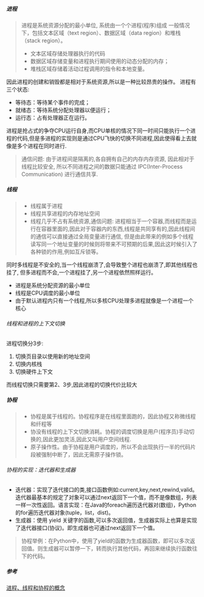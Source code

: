 ##### 进程
> 进程是系统资源分配的最小单位, 系统由一个个进程(程序)组成
  一般情况下，包括文本区域（text region）、数据区域（data region）和堆栈（stack region）。
>  - 文本区域存储处理器执行的代码
>  - 数据区域存储变量和进程执行期间使用的动态分配的内存；
>  - 堆栈区域存储着活动过程调用的指令和本地变量。
  
因此进程的创建和销毁都是相对于系统资源,所以是一种比较昂贵的操作。
进程有三个状态:

- 等待态：等待某个事件的完成；
- 就绪态：等待系统分配处理器以便运行；
- 运行态：占有处理器正在运行。

进程是抢占式的争夺CPU运行自身,而CPU单核的情况下同一时间只能执行一个进程的代码,但是多进程的实现则是通过CPU飞快的切换不同进程,因此使得看上去就像是多个进程在同时进行.

> 通信问题: 由于进程间是隔离的,各自拥有自己的内存内存资源, 因此相对于线程比较安全, 所以不同进程之间的数据只能通过 IPC(Inter-Process Communication) 进行通信共享.

##### 线程
> - 线程属于进程
> - 线程共享进程的内存地址空间
> - 线程几乎不占有系统资源,通信问题: 进程相当于一个容器,而线程而是运行在容器里面的,因此对于容器内的东西,线程是共同享有的,因此线程间的通信可以直接通过全局变量进行通信,
但是由此带来的例如多个线程读写同一个地址变量的时候则将带来不可预期的后果,因此这时候引入了各种锁的作用,例如互斥锁等。

同时多线程是不安全的,当一个线程崩溃了,会导致整个进程也崩溃了,即其他线程也挂了,
但多进程而不会,一个进程挂了,另一个进程依然照样运行。

- 进程是系统分配资源的最小单位
- 线程是CPU调度的最小单位
- 由于默认进程内只有一个线程,所以多核CPU处理多进程就像是一个进程一个核心

###### 线程和进程的上下文切换
进程切换分3步:

1. 切换页目录以使用新的地址空间
2. 切换内核栈
3. 切换硬件上下文

而线程切换只需要第2、3步,因此进程的切换代价比较大

##### 协程
> - 协程是属于线程的。协程程序是在线程里面跑的，因此协程又称微线程和纤程等
> - 协没有线程的上下文切换消耗。协程的调度切换是用户(程序员)手动切换的,因此更加灵活,因此又叫用户空间线程.
> - 原子操作性。由于协程是用户调度的，所以不会出现执行一半的代码片段被强制中断了，因此无需原子操作锁。


###### 协程的实现：迭代器和生成器

- 迭代器：实现了迭代接口的类,接口函数例如:current,key,next,rewind,valid。迭代器最基本的规定了对象可以通过next返回下一个值，而不是像数组，列表一样一次性返回。语言实现：在Java的foreach遍历迭代器对(数组)，Python的for遍历迭代器对象(tuple，list，dist)。
- 生成器：使用 yield 关键字的函数,可以多次返回值，生成器实际上也算是实现了迭代器接口(协议)。即生成器也可通过next返回下一个值。


> 协程举例：在Python中，使用了yield的函数为生成器函数，即可以多次返回值。则生成器可以暂停一下，转而执行其他代码，再回来继续执行函数往下的代码。


##### 参考
[进程、线程和协程的概念](https://juejin.im/post/5b0014b7518825426e023666)
